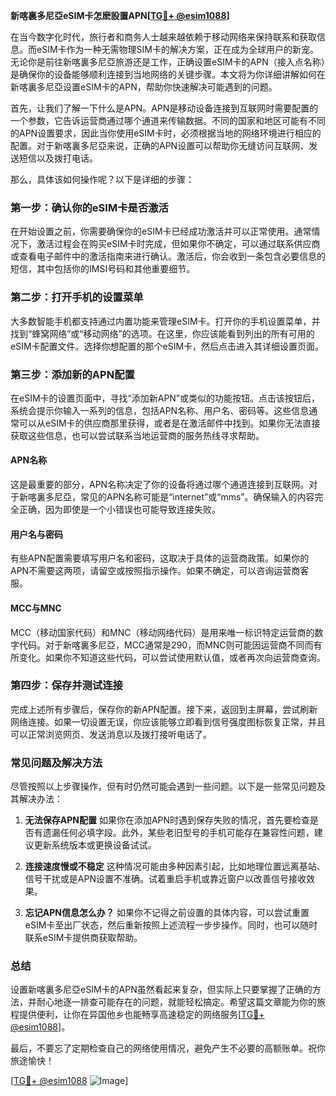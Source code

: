 **新喀裏多尼亞eSIM卡怎麽設置APN[[TG💪+ @esim1088](https://t.me/s/esim1088)]**

在当今数字化时代，旅行者和商务人士越来越依赖于移动网络来保持联系和获取信息。而eSIM卡作为一种无需物理SIM卡的解决方案，正在成为全球用户的新宠。无论你是前往新喀裏多尼亞旅游还是工作，正确设置eSIM卡的APN（接入点名称）是确保你的设备能够顺利连接到当地网络的关键步骤。本文将为你详细讲解如何在新喀裏多尼亞设置eSIM卡的APN，帮助你快速解决可能遇到的问题。

首先，让我们了解一下什么是APN。APN是移动设备连接到互联网时需要配置的一个参数，它告诉运营商通过哪个通道来传输数据。不同的国家和地区可能有不同的APN设置要求，因此当你使用eSIM卡时，必须根据当地的网络环境进行相应的配置。对于新喀裏多尼亞来说，正确的APN设置可以帮助你无缝访问互联网、发送短信以及拨打电话。

那么，具体该如何操作呢？以下是详细的步骤：

### 第一步：确认你的eSIM卡是否激活

在开始设置之前，你需要确保你的eSIM卡已经成功激活并可以正常使用。通常情况下，激活过程会在购买eSIM卡时完成，但如果你不确定，可以通过联系供应商或查看电子邮件中的激活指南来进行确认。激活后，你会收到一条包含必要信息的短信，其中包括你的IMSI号码和其他重要细节。

### 第二步：打开手机的设置菜单

大多数智能手机都支持通过内置功能来管理eSIM卡。打开你的手机设置菜单，并找到“蜂窝网络”或“移动网络”的选项。在这里，你应该能看到列出的所有可用的eSIM卡配置文件。选择你想配置的那个eSIM卡，然后点击进入其详细设置页面。

### 第三步：添加新的APN配置

在eSIM卡的设置页面中，寻找“添加新APN”或类似的功能按钮。点击该按钮后，系统会提示你输入一系列的信息，包括APN名称、用户名、密码等。这些信息通常可以从eSIM卡的供应商那里获得，或者是在激活邮件中找到。如果你无法直接获取这些信息，也可以尝试联系当地运营商的服务热线寻求帮助。

#### APN名称
这是最重要的部分，APN名称决定了你的设备将通过哪个通道连接到互联网。对于新喀裏多尼亞，常见的APN名称可能是“internet”或“mms”。确保输入的内容完全正确，因为即使是一个小错误也可能导致连接失败。

#### 用户名与密码
有些APN配置需要填写用户名和密码，这取决于具体的运营商政策。如果你的APN不需要这两项，请留空或按照指示操作。如果不确定，可以咨询运营商客服。

#### MCC与MNC
MCC（移动国家代码）和MNC（移动网络代码）是用来唯一标识特定运营商的数字代码。对于新喀裏多尼亞，MCC通常是290，而MNC则可能因运营商不同而有所变化。如果你不知道这些代码，可以尝试使用默认值，或者再次向运营商查询。

### 第四步：保存并测试连接

完成上述所有步骤后，保存你的新APN配置。接下来，返回到主屏幕，尝试刷新网络连接。如果一切设置无误，你应该能够立即看到信号强度图标恢复正常，并且可以正常浏览网页、发送消息以及拨打接听电话了。

### 常见问题及解决方法

尽管按照以上步骤操作，但有时仍然可能会遇到一些问题。以下是一些常见问题及其解决办法：

1. **无法保存APN配置**
   如果你在添加APN时遇到保存失败的情况，首先要检查是否有遗漏任何必填字段。此外，某些老旧型号的手机可能存在兼容性问题，建议更新系统版本或更换设备试试。

2. **连接速度慢或不稳定**
   这种情况可能由多种因素引起，比如地理位置远离基站、信号干扰或是APN设置不准确。试着重启手机或靠近窗户以改善信号接收效果。

3. **忘记APN信息怎么办？**
   如果你不记得之前设置的具体内容，可以尝试重置eSIM卡至出厂状态，然后重新按照上述流程一步步操作。同时，也可以随时联系eSIM卡提供商获取帮助。

### 总结

设置新喀裏多尼亞eSIM卡的APN虽然看起来复杂，但实际上只要掌握了正确的方法，并耐心地逐一排查可能存在的问题，就能轻松搞定。希望这篇文章能为你的旅程提供便利，让你在异国他乡也能畅享高速稳定的网络服务[[TG💪+ @esim1088](https://t.me/s/esim1088)]。

最后，不要忘了定期检查自己的网络使用情况，避免产生不必要的高额账单。祝你旅途愉快！

[[TG💪+ @esim1088](https://t.me/s/esim1088) ![Image](https://i.postimg.cc/4NQfJmqS/Snipaste-2025-05-13-00-14-12.png)]